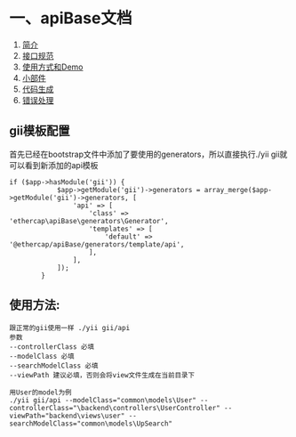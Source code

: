 # 一、apiBase文档

1. [简介](简介.md)
2. [接口规范](接口规范.md)
2. [使用方式和Demo](使用方式和Demo.md)
2. [小部件](小部件.md)
2. [代码生成](代码生成.md)
2. [错误处理](错误处理.md)
 
## gii模板配置
 
 首先已经在bootstrap文件中添加了要使用的generators，所以直接执行./yii gii就可以看到新添加的api模板
 
 ```
 if ($app->hasModule('gii')) {
             $app->getModule('gii')->generators = array_merge($app->getModule('gii')->generators, [
                 'api' => [
                     'class' => 'ethercap\apiBase\generators\Generator',
                     'templates' => [
                         'default' => '@ethercap/apiBase/generators/template/api',
                     ],
                 ],
             ]);
         }
 ```
 
## 使用方法:
 
 ```
 跟正常的gii使用一样 ./yii gii/api
 参数 
 --controllerClass 必填
 --modelClass 必填
 --searchModelClass 必填
 --viewPath 建议必填，否则会将view文件生成在当前目录下
 
 用User的model为例
 ./yii gii/api --modelClass="common\models\User" --controllerClass="\backend\controllers\UserController" --viewPath="backend\views\user" --searchModelClass="common\models\UpSearch"
 ``` 